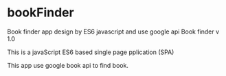 # bookFinder
Book finder app design by ES6 javascript and use google api
Book finder  v 1.0

This is a javaScript ES6 based  single page pplication (SPA)


This app use google book api to find book.
